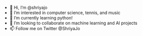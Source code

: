 - 👋 Hi, I’m @shriyajo
- 👀 I’m interested in computer science, tennis, and music
- 🌱 I’m currently learning python!
- 💞️ I’m looking to collaborate on machine learning and AI projects
- 📫 Follow me on Twitter @ShriyaJo

<!---
shriyajo/shriyajo is a ✨ special ✨ repository because its `README.md` (this file) appears on your GitHub profile.
You can click the Preview link to take a look at your changes.
--->
